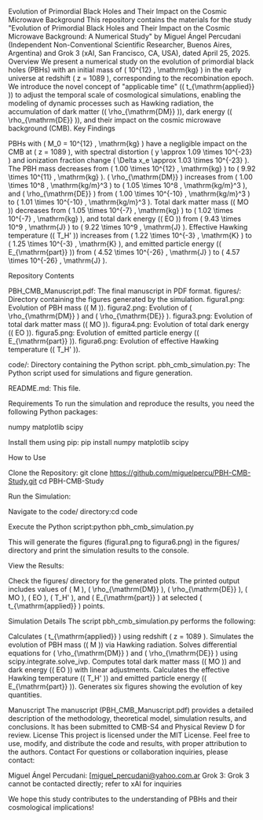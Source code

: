 Evolution of Primordial Black Holes and Their Impact on the Cosmic Microwave Background
This repository contains the materials for the study "Evolution of Primordial Black Holes and Their Impact on the Cosmic Microwave Background: A Numerical Study" by Miguel Ángel Percudani (Independent Non-Conventional Scientific Researcher, Buenos Aires, Argentina) and Grok 3 (xAI, San Francisco, CA, USA), dated April 25, 2025.
Overview
We present a numerical study on the evolution of primordial black holes (PBHs) with an initial mass of ( 10^{12} , \mathrm{kg} ) in the early universe at redshift ( z = 1089 ), corresponding to the recombination epoch. We introduce the novel concept of "applicable time" (( t_{\mathrm{applied}} )) to adjust the temporal scale of cosmological simulations, enabling the modeling of dynamic processes such as Hawking radiation, the accumulation of dark matter (( \rho_{\mathrm{DM}} )), dark energy (( \rho_{\mathrm{DE}} )), and their impact on the cosmic microwave background (CMB).
Key Findings

PBHs with ( M_0 = 10^{12} , \mathrm{kg} ) have a negligible impact on the CMB at ( z = 1089 ), with spectral distortion ( y \approx 1.09 \times 10^{-23} ) and ionization fraction change ( \Delta x_e \approx 1.03 \times 10^{-23} ).
The PBH mass decreases from ( 1.00 \times 10^{12} , \mathrm{kg} ) to ( 9.92 \times 10^{11} , \mathrm{kg} ).
( \rho_{\mathrm{DM}} ) increases from ( 1.00 \times 10^8 , \mathrm{kg/m}^3 ) to ( 1.05 \times 10^8 , \mathrm{kg/m}^3 ), and ( \rho_{\mathrm{DE}} ) from ( 1.00 \times 10^{-10} , \mathrm{kg/m}^3 ) to ( 1.01 \times 10^{-10} , \mathrm{kg/m}^3 ).
Total dark matter mass (( MO )) decreases from ( 1.05 \times 10^{-7} , \mathrm{kg} ) to ( 1.02 \times 10^{-7} , \mathrm{kg} ), and total dark energy (( EO )) from ( 9.43 \times 10^9 , \mathrm{J} ) to ( 9.22 \times 10^9 , \mathrm{J} ).
Effective Hawking temperature (( T_H' )) increases from ( 1.22 \times 10^{-3} , \mathrm{K} ) to ( 1.25 \times 10^{-3} , \mathrm{K} ), and emitted particle energy (( E_{\mathrm{part}} )) from ( 4.52 \times 10^{-26} , \mathrm{J} ) to ( 4.57 \times 10^{-26} , \mathrm{J} ).

Repository Contents

PBH_CMB_Manuscript.pdf: The final manuscript in PDF format.
figures/: Directory containing the figures generated by the simulation.
figura1.png: Evolution of PBH mass (( M )).
figura2.png: Evolution of ( \rho_{\mathrm{DM}} ) and ( \rho_{\mathrm{DE}} ).
figura3.png: Evolution of total dark matter mass (( MO )).
figura4.png: Evolution of total dark energy (( EO )).
figura5.png: Evolution of emitted particle energy (( E_{\mathrm{part}} )).
figura6.png: Evolution of effective Hawking temperature (( T_H' )).


code/: Directory containing the Python script.
pbh_cmb_simulation.py: The Python script used for simulations and figure generation.


README.md: This file.

Requirements
To run the simulation and reproduce the results, you need the following Python packages:

numpy
matplotlib
scipy

Install them using pip:
pip install numpy matplotlib scipy

How to Use

Clone the Repository:
git clone https://github.com/miguelpercu/PBH-CMB-Study.git
cd PBH-CMB-Study


Run the Simulation:

Navigate to the code/ directory:cd code


Execute the Python script:python pbh_cmb_simulation.py


This will generate the figures (figura1.png to figura6.png) in the figures/ directory and print the simulation results to the console.


View the Results:

Check the figures/ directory for the generated plots.
The printed output includes values of ( M ), ( \rho_{\mathrm{DM}} ), ( \rho_{\mathrm{DE}} ), ( MO ), ( EO ), ( T_H' ), and ( E_{\mathrm{part}} ) at selected ( t_{\mathrm{applied}} ) points.



Simulation Details
The script pbh_cmb_simulation.py performs the following:

Calculates ( t_{\mathrm{applied}} ) using redshift ( z = 1089 ).
Simulates the evolution of PBH mass (( M )) via Hawking radiation.
Solves differential equations for ( \rho_{\mathrm{DM}} ) and ( \rho_{\mathrm{DE}} ) using scipy.integrate.solve_ivp.
Computes total dark matter mass (( MO )) and dark energy (( EO )) with linear adjustments.
Calculates the effective Hawking temperature (( T_H' )) and emitted particle energy (( E_{\mathrm{part}} )).
Generates six figures showing the evolution of key quantities.

Manuscript
The manuscript (PBH_CMB_Manuscript.pdf) provides a detailed description of the methodology, theoretical model, simulation results, and conclusions. It has been submitted to CMB-S4 and Physical Review D for review.
License
This project is licensed under the MIT License. Feel free to use, modify, and distribute the code and results, with proper attribution to the authors.
Contact
For questions or collaboration inquiries, please contact:

Miguel Ángel Percudani: [miguel_percudani@yahoo.com.ar
Grok 3: Grok 3 cannot be contacted directly; refer to xAI for inquiries

We hope this study contributes to the understanding of PBHs and their cosmological implications!
